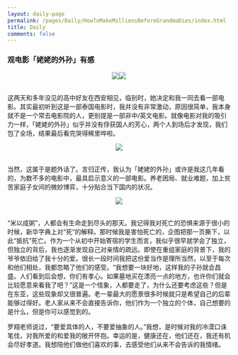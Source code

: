 ```yaml
---
layout: daily-page
permalink: /pages/Daily/HowToMakeMillionsBeforeGrandmaDies/index.html
title: Daily
comments: false
---
```


### 观电影「姥姥的外孙」有感

<div style="display: flex; justify-content: center;">
  <img src="https://cryoushiwo.oss-cn-hangzhou.aliyuncs.com/images/202409051125854.jpg" style="max-width: 40%; height: auto;">
  <img src="https://cryoushiwo.oss-cn-hangzhou.aliyuncs.com/images/202409051125863.jpg" style="max-width: 40%; height: auto;">
</div><br>

这两天和多年没见的高中好友在西安相见，临别时，她决定和我一同去看一部电影。其实最初听到这是一部泰国电影时，我并没有非常激动，原因很简单，我本身就不是一个常去电影院的人，更别提是一部非中/英文电影。就像电影对我的吸引力一样，「姥姥的外孙」似乎并没有俘获国人的芳心，两个人到场后才发现，我们包了全场，结果最后看完哭得稀里哗啦。


<div style="display: flex; justify-content: center;">
  <img src="https://cryoushiwo.oss-cn-hangzhou.aliyuncs.com/images/202409051125762.jpg" style="max-width: 80%; height: auto;">
</div><br>

当然，这属于是题外话了。言归正传，我认为「姥姥的外孙」或许是我这几年看的，为数不多的电影中，最具启示意义的一部电影。养老困局、就业难题，加上贫苦家庭子女间的微妙博弈，十分贴合当下国内的状况。

<div style="display: flex; justify-content: center;">
  <img src="https://cryoushiwo.oss-cn-hangzhou.aliyuncs.com/images/202409051129269.jpg" style="max-width: 80%; height: auto;">
</div><br>

“米以成粥”，人都会有生命走到尽头的那天。我记得我对死亡的恐惧来源于很小的时候，新华字典上对“死”的解释。那时候我是害怕死亡的，企图把那一页撕下，以此“抵抗”死亡。作为一个从初中开始寄宿的学生而言，我似乎很早就学会了独立，但独立的背后，我也逐渐发现自己对亲情的疏远。即使在重组家庭的背景下，我的爷爷依旧给了我十分的爱。很长一段时间我把这份爱当作是理所当然，以至于每次和他们相处，我都忽略了他们的感受。“我想要一块好地，这样我的子孙就会昌盛。人们看到后会想，你们有孝心。如果墓地买在漂亮一点的地方，也许你们就会比较愿意来看我了吧？”这是一个怪象，人都要走了，为什么还要考虑这些？但是在东亚，这些现象却又很普遍。老一辈最大的愿景很多时候就只是希望自己的后辈能够过得好。老人家从来不会直接告诉你，他们作为一个独立的个体，自己想要的是什么，但是你可以感觉到的。

罗翔老师说过，“要爱具体的人，不要爱抽象的人。”我想，是时候对我的冷漠口诛笔伐，对我所爱的和爱我的敞开怀抱。幸运的是，健康还在，他们还在，我还有机会尽好孝道。我想陪他们做他们喜欢的事，去感受他们从来不会告诉的我情绪。